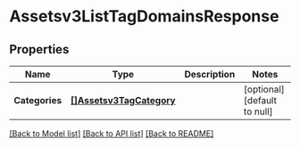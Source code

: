 # Assetsv3ListTagDomainsResponse

## Properties
Name | Type | Description | Notes
------------ | ------------- | ------------- | -------------
**Categories** | [**[]Assetsv3TagCategory**](assetsv3TagCategory.md) |  | [optional] [default to null]

[[Back to Model list]](../README.md#documentation-for-models) [[Back to API list]](../README.md#documentation-for-api-endpoints) [[Back to README]](../README.md)

